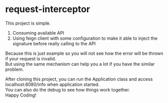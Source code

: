 # request-interceptor  
This project is simple.  
1. Consuming available API  
2. Using feign client with some configuration to make it able to inject the signature before really calling to the API
  
Because this is just example so you will not see how the error will be thrown if your request is invalid.  
But using the same mechanism can help you a lot if you have the similar problem.  

After cloning this project, you can run the Application class and access localhost:8080/info when application started.  
You can also do the debug to see how things work together.  
Happy Coding!

